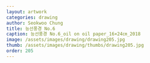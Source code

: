 ```yaml
---
layout: artwork 
categories: drawing 
author: Seokwoo Chung 
title: 능선풍경 No.6 
caption: 능선풍경 No.6_oil on oil paper_16×24㎝_2018 
image: /assets/images/drawing/drawing205.jpg 
thumb: /assets/images/drawing/thumbs/drawing205.jpg 
order: 205 
---
```

